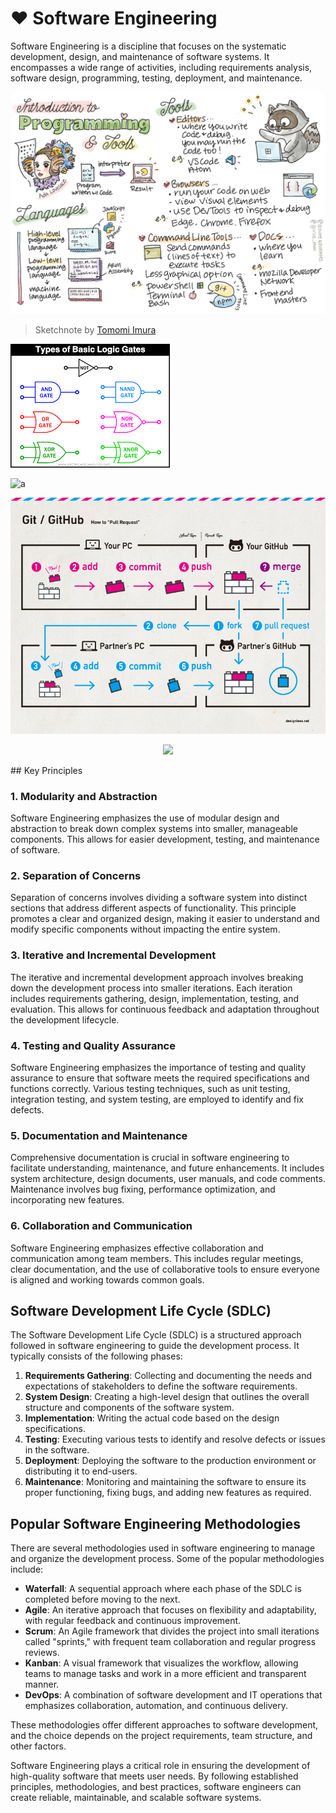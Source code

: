 # ❤️ Software Engineering

Software Engineering is a discipline that focuses on the systematic development, design, and maintenance of software systems. It encompasses a wide range of activities, including requirements analysis, software design, programming, testing, deployment, and maintenance.

![Introduction to web programming](/images/webdev-programming.png)
> Sketchnote by [Tomomi Imura](https://twitter.com/girlie_mac)

![Introduction to web programming](/images/LD.png)

![a](https://github.com/drshahizan/Python_EDA/blob/main/lab/hpdp1.jpeg)

![gambar](/images/github.png)

<p align="center">
<img src="https://github.com/drshahizan/Python_EDA/blob/main/lab/hpdp1.jpeg"  height="200" />
</p>
## Key Principles

### 1. Modularity and Abstraction

Software Engineering emphasizes the use of modular design and abstraction to break down complex systems into smaller, manageable components. This allows for easier development, testing, and maintenance of software.

### 2. Separation of Concerns

Separation of concerns involves dividing a software system into distinct sections that address different aspects of functionality. This principle promotes a clear and organized design, making it easier to understand and modify specific components without impacting the entire system.

### 3. Iterative and Incremental Development

The iterative and incremental development approach involves breaking down the development process into smaller iterations. Each iteration includes requirements gathering, design, implementation, testing, and evaluation. This allows for continuous feedback and adaptation throughout the development lifecycle.

### 4. Testing and Quality Assurance

Software Engineering emphasizes the importance of testing and quality assurance to ensure that software meets the required specifications and functions correctly. Various testing techniques, such as unit testing, integration testing, and system testing, are employed to identify and fix defects.

### 5. Documentation and Maintenance

Comprehensive documentation is crucial in software engineering to facilitate understanding, maintenance, and future enhancements. It includes system architecture, design documents, user manuals, and code comments. Maintenance involves bug fixing, performance optimization, and incorporating new features.

### 6. Collaboration and Communication

Software Engineering emphasizes effective collaboration and communication among team members. This includes regular meetings, clear documentation, and the use of collaborative tools to ensure everyone is aligned and working towards common goals.

## Software Development Life Cycle (SDLC)

The Software Development Life Cycle (SDLC) is a structured approach followed in software engineering to guide the development process. It typically consists of the following phases:

1. **Requirements Gathering**: Collecting and documenting the needs and expectations of stakeholders to define the software requirements.
2. **System Design**: Creating a high-level design that outlines the overall structure and components of the software system.
3. **Implementation**: Writing the actual code based on the design specifications.
4. **Testing**: Executing various tests to identify and resolve defects or issues in the software.
5. **Deployment**: Deploying the software to the production environment or distributing it to end-users.
6. **Maintenance**: Monitoring and maintaining the software to ensure its proper functioning, fixing bugs, and adding new features as required.

## Popular Software Engineering Methodologies

There are several methodologies used in software engineering to manage and organize the development process. Some of the popular methodologies include:

- **Waterfall**: A sequential approach where each phase of the SDLC is completed before moving to the next.
- **Agile**: An iterative approach that focuses on flexibility and adaptability, with regular feedback and continuous improvement.
- **Scrum**: An Agile framework that divides the project into small iterations called "sprints," with frequent team collaboration and regular progress reviews.
- **Kanban**: A visual framework that visualizes the workflow, allowing teams to manage tasks and work in a more efficient and transparent manner.
- **DevOps**: A combination of software development and IT operations that emphasizes collaboration, automation, and continuous delivery.

These methodologies offer different approaches to software development, and the choice depends on the project requirements, team structure, and other factors.

Software Engineering plays a critical role in ensuring the development of high-quality software that meets user needs. By following established principles, methodologies, and best practices, software engineers can create reliable, maintainable, and scalable software systems.
